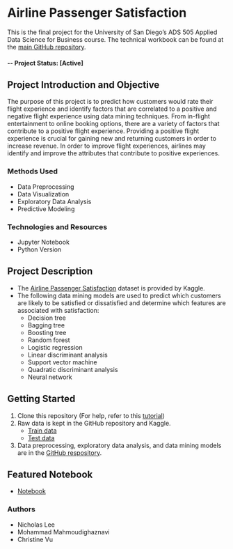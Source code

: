 # Airline Passenger Satisfaction
This is the final project for the University of San Diego’s ADS 505 Applied Data Science for Business course. The technical workbook can be found at the [main GitHub repository](https://github.com/nlee98/ADS-505-Business-Analytics).

#### -- Project Status: [Active]

## Project Introduction and Objective
The purpose of this project is to predict how customers would rate their flight experience and identify factors that are correlated to a positive and negative flight experience using data mining techniques. From in-flight entertainment to online booking options, there are a variety of factors that contribute to a positive flight experience. Providing a positive flight experience is crucial for gaining new and returning customers in order to increase revenue. In order to improve flight experiences, airlines may identify and improve the attributes that contribute to positive experiences.

### Methods Used
* Data Preprocessing
* Data Visualization
* Exploratory Data Analysis
* Predictive Modeling

### Technologies and Resources
* Jupyter Notebook
* Python Version

## Project Description
* The [Airline Passenger Satisfaction](https://www.kaggle.com/datasets/teejmahal20/airline-passenger-satisfaction) dataset is provided by Kaggle.
*	The following data mining models are used to predict which customers are likely to be satisfied or dissatisfied and determine which features are associated with satisfaction:
    * Decision tree
    * Bagging tree
    * Boosting tree
    * Random forest
    * Logistic regression
    * Linear discriminant analysis
    * Support vector machine
    * Quadratic discriminant analysis
    * Neural network

## Getting Started
1. Clone this repository (For help, refer to this [tutorial](https://docs.github.com/en/repositories/creating-and-managing-repositories/cloning-a-repository))
2. Raw data is kept in the GitHub repository and Kaggle.
    * [Train data](https://github.com/nlee98/ADS-505-Business-Analytics/blob/main/airline_satisfaction_train.csv)
    * [Test data](https://github.com/nlee98/ADS-505-Business-Analytics/blob/main/airline_satisfaction_test.csv)
3. Data preprocessing, exploratory data analysis, and data mining models are in the [GitHub respository](https://github.com/nlee98/ADS-505-Business-Analytics/blob/main/ADS_505_Final_Project.ipynb).

## Featured Notebook
* [Notebook](https://github.com/nlee98/ADS-505-Business-Analytics/blob/main/ADS_505_Final_Project.ipynb)

### Authors
* Nicholas Lee
* Mohammad Mahmoudighaznavi
* Christine Vu
